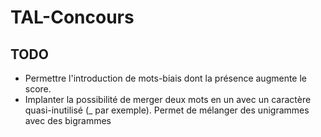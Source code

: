 # TAL-Concours

## TODO
* Permettre l'introduction de mots-biais dont la présence augmente le score.
* Implanter la possibilité de merger deux mots en un avec un caractère quasi-inutilisé (_ par exemple). Permet de mélanger des unigrammes avec des bigrammes
